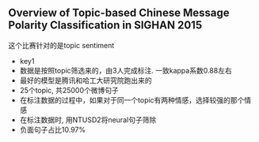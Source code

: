 ## Overview of Topic-based Chinese Message Polarity Classification in SIGHAN 2015
  这个比赛针对的是topic sentiment
- key1
 - 数据是按照topic筛选来的，由3人完成标注. 一致kappa系数0.88左右
 - 最好的模型是腾讯和哈工大研究院跑出来的
 - 25个topic, 共25000个微博句子
 - 在标注数据的过程中，如果对于同一个topic有两种情感，选择较强的那个情感
 - 在标注数据时, 用NTUSD2将neural句子筛除
 - 负面句子占比10.97%
